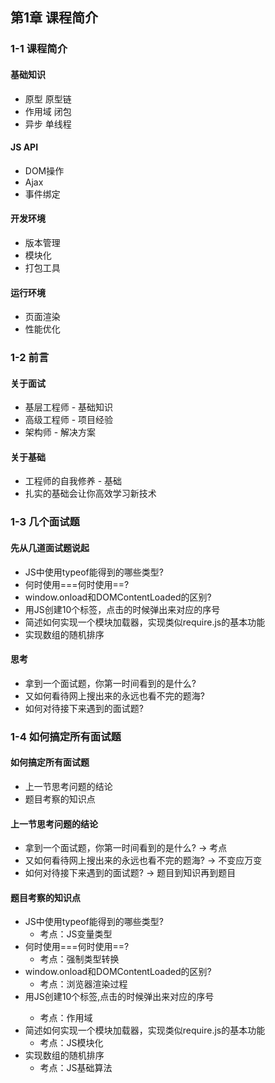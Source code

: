 ## 第1章 课程简介

### 1-1 课程简介
#### 基础知识
- 原型 原型链
- 作用域 闭包
- 异步 单线程
#### JS API
- DOM操作
- Ajax
- 事件绑定
#### 开发环境
- 版本管理
- 模块化
- 打包工具
#### 运行环境 
- 页面渲染
- 性能优化

### 1-2 前言
#### 关于面试
- 基层工程师 - 基础知识
- 高级工程师 - 项目经验
- 架构师 - 解决方案
#### 关于基础
- 工程师的自我修养 - 基础
- 扎实的基础会让你高效学习新技术

### 1-3 几个面试题
#### 先从几道面试题说起
- JS中使用typeof能得到的哪些类型?
- 何时使用===何时使用==?
- window.onload和DOMContentLoaded的区别?
- 用JS创建10个<a>标签，点击的时候弹出来对应的序号
- 简述如何实现一个模块加载器，实现类似require.js的基本功能
- 实现数组的随机排序
#### 思考
- 拿到一个面试题，你第一时间看到的是什么?
- 又如何看待网上搜出来的永远也看不完的题海?
- 如何对待接下来遇到的面试题?

### 1-4 如何搞定所有面试题 ###
#### 如何搞定所有面试题 ####
- 上一节思考问题的结论
- 题目考察的知识点
#### 上一节思考问题的结论 ####
- 拿到一个面试题，你第一时间看到的是什么? -> 考点
- 又如何看待网上搜出来的永远也看不完的题海? -> 不变应万变
- 如何对待接下来遇到的面试题? -> 题目到知识再到题目
#### 题目考察的知识点 ####
- JS中使用typeof能得到的哪些类型?
	- 考点：JS变量类型
- 何时使用===何时使用==?
	- 考点：强制类型转换
- window.onload和DOMContentLoaded的区别?
	- 考点：浏览器渲染过程
- 用JS创建10个<a>标签,点击的时候弹出来对应的序号
	- 考点：作用域
- 简述如何实现一个模块加载器，实现类似require.js的基本功能
	- 考点：JS模块化
- 实现数组的随机排序
	- 考点：JS基础算法

